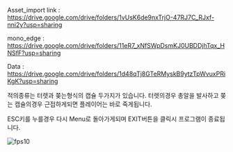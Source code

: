 
Asset_import link : https://drive.google.com/drive/folders/1vUsK6de9nxTrjO-47RJ7C_RJxf-nni2y?usp=sharing

mono_edge : https://drive.google.com/drive/folders/11eR7_xNfSWpDsmKJ0UBDDjhTqx_HNSfF?usp=sharing

Data : https://drive.google.com/drive/folders/1d48qTj8GTeRMyskB9ytzTpWvuxPRiKgK?usp=sharing


적의종류는 터렛과 쫒는형식의 캡슐 두가지가 있습니다.
터렛의경우 총알을 발사하고
쫒는 캡슐의경우 근접하게되면 플레이어는 바로 죽게됩니다.

ESC키를 누를경우 다시 Menu로 돌아가게되며 EXIT버튼을 클릭시 프로그램이 종료됩니다.

![fps10](https://github.com/kinsy3015/Unity_3D_FPS_AI_GAME/assets/62363841/bf91275d-ed08-4c13-97d9-0ae39ffe718e)
